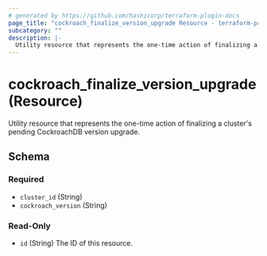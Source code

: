 ```yaml
---
# generated by https://github.com/hashicorp/terraform-plugin-docs
page_title: "cockroach_finalize_version_upgrade Resource - terraform-provider-cockroach"
subcategory: ""
description: |-
  Utility resource that represents the one-time action of finalizing a cluster's pending CockroachDB version upgrade.
---
```


# cockroach_finalize_version_upgrade (Resource)

Utility resource that represents the one-time action of finalizing a cluster's pending CockroachDB version upgrade.



<!-- schema generated by tfplugindocs -->
## Schema

### Required

- `cluster_id` (String)
- `cockroach_version` (String)

### Read-Only

- `id` (String) The ID of this resource.


